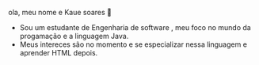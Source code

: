 ola, meu nome e Kaue soares 👋 
- Sou um estudante de Engenharia de software , meu foco no mundo da progamação e a linguagem Java.
- Meus intereces são no momento e se especializar nessa linguagem e aprender  HTML depois.

<!---
1KaueSoares/1KaueSoares is a ✨ special ✨ repository because its `README.md` (this file) appears on your GitHub profile.
You can click the Preview link to take a look at your changes.
--->
